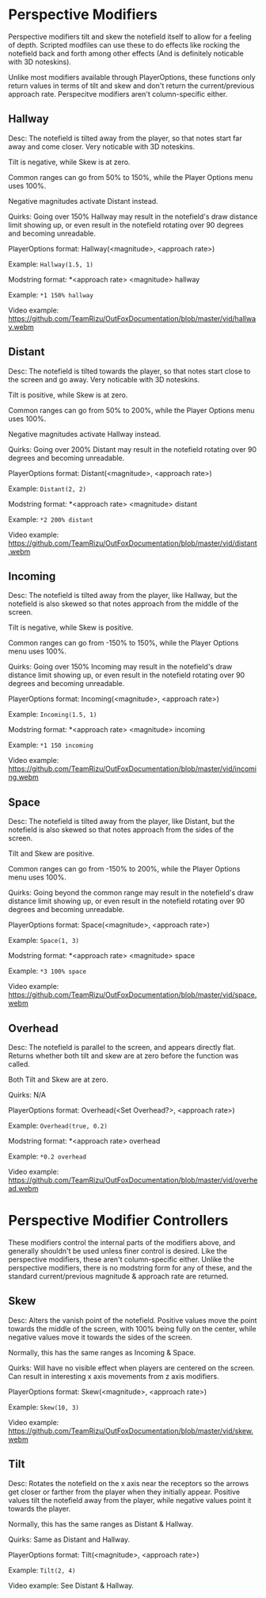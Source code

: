 # Perspective Modifiers
Perspective modifiers tilt and skew the notefield itself to allow for a feeling of depth. Scripted modfiles can use these to do effects like rocking the notefield back and forth among other effects (And is definitely noticable with 3D noteskins).

Unlike most modifiers available through PlayerOptions, these functions only return values in terms of tilt and skew and don't return the current/previous approach rate. Perspecitve modifiers aren't column-specific either.

## Hallway
Desc: The notefield is tilted away from the player, so that notes start far away and come closer. Very noticable with 3D noteskins.

Tilt is negative, while Skew is at zero.

Common ranges can go from 50% to 150%, while the Player Options menu uses 100%.

Negative magnitudes activate Distant instead.

Quirks: Going over 150% Hallway may result in the notefield's draw distance limit showing up, or even result in the notefield rotating over 90 degrees and becoming unreadable.

PlayerOptions format: Hallway(\<magnitude\>, \<approach rate\>)

Example: `Hallway(1.5, 1)`

Modstring format: *\<approach rate\> \<magnitude\> hallway

Example: `*1 150% hallway`

Video example: https://github.com/TeamRizu/OutFoxDocumentation/blob/master/vid/hallway.webm

## Distant
Desc: The notefield is tilted towards the player, so that notes start close to the screen and go away. Very noticable with 3D noteskins.

Tilt is positive, while Skew is at zero.

Common ranges can go from 50% to 200%, while the Player Options menu uses 100%.

Negative magnitudes activate Hallway instead.

Quirks: Going over 200% Distant may result in the notefield rotating over 90 degrees and becoming unreadable.

PlayerOptions format: Distant(\<magnitude\>, \<approach rate\>)

Example:  `Distant(2, 2)`

Modstring format: *\<approach rate\> \<magnitude\> distant

Example: `*2 200% distant`

Video example: https://github.com/TeamRizu/OutFoxDocumentation/blob/master/vid/distant.webm

## Incoming
Desc: The notefield is tilted away from the player, like Hallway, but the notefield is also skewed so that notes approach from the middle of the screen.

Tilt is negative, while Skew is positive.

Common ranges can go from -150% to 150%, while the Player Options menu uses 100%.

Quirks: Going over 150% Incoming may result in the notefield's draw distance limit showing up, or even result in the notefield rotating over 90 degrees and becoming unreadable.

PlayerOptions format: Incoming(\<magnitude\>, \<approach rate\>)

Example: `Incoming(1.5, 1)`

Modstring format: *\<approach rate\> \<magnitude\> incoming

Example: `*1 150 incoming`

Video example: https://github.com/TeamRizu/OutFoxDocumentation/blob/master/vid/incoming.webm

## Space
Desc: The notefield is tilted away from the player, like Distant, but the notefield is also skewed so that notes approach from the sides of the screen.

Tilt and Skew are positive.

Common ranges can go from -150% to 200%, while the Player Options menu uses 100%.

Quirks: Going beyond the common range may result in the notefield's draw distance limit showing up, or even result in the notefield rotating over 90 degrees and becoming unreadable.

PlayerOptions format: Space(\<magnitude\>, \<approach rate\>)

Example: `Space(1, 3)`

Modstring format: *\<approach rate\> \<magnitude\> space

Example: `*3 100% space`

Video example: https://github.com/TeamRizu/OutFoxDocumentation/blob/master/vid/space.webm

## Overhead
Desc: The notefield is parallel to the screen, and appears directly flat. Returns whether both tilt and skew are at zero before the function was called.

Both Tilt and Skew are at zero.

Quirks: N/A

PlayerOptions format: Overhead(\<Set Overhead?\>, \<approach rate\>)

Example: `Overhead(true, 0.2)`

Modstring format: *\<approach rate\> overhead

Example: `*0.2 overhead`

Video example: https://github.com/TeamRizu/OutFoxDocumentation/blob/master/vid/overhead.webm

# Perspective Modifier Controllers
These modifiers control the internal parts of the modifiers above, and generally shouldn't be used unless finer control is desired. Like the perspective modifiers, these aren't column-specific either. Unlike the perspective modifiers, there is no modstring form for any of these, and the standard current/previous magnitude & approach rate are returned.

## Skew
Desc: Alters the vanish point of the notefield. Positive values move the point towards the middle of the screen, with 100% being fully on the center, while negative values move it towards the sides of the screen.

Normally, this has the same ranges as Incoming & Space.

Quirks: Will have no visible effect when players are centered on the screen. Can result in interesting x axis movements from z axis modifiers.

PlayerOptions format: Skew(\<magnitude\>, \<approach rate\>)

Example: `Skew(10, 3)`

Video example: https://github.com/TeamRizu/OutFoxDocumentation/blob/master/vid/skew.webm

## Tilt
Desc: Rotates the notefield on the x axis near the receptors so the arrows get closer or farther from the player when they initially appear. Positive values tilt the notefield away from the player, while negative values point it towards the player.

Normally, this has the same ranges as Distant & Hallway.

Quirks: Same as Distant and Hallway.

PlayerOptions format: Tilt(\<magnitude\>, \<approach rate\>)

Example: `Tilt(2, 4)`

Video example: See Distant & Hallway.